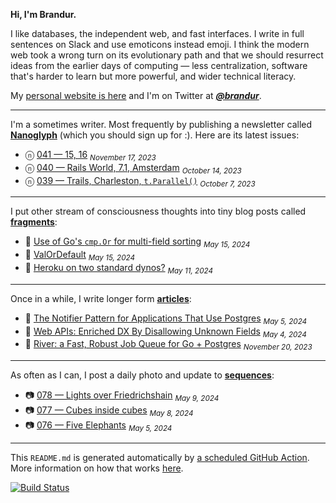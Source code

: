 **Hi, I'm Brandur.**

I like databases, the independent web, and fast interfaces. I write in full sentences on Slack and use emoticons instead emoji. I think the modern web took a wrong turn on its evolutionary path and that we should resurrect ideas from the earlier days of computing — less centralization, software that's harder to learn but more powerful, and wider technical literacy.

My [personal website is here](https://brandur.org) and I'm on Twitter at [***@brandur***](https://twitter.com/brandur).

---

I'm a sometimes writer. Most frequently by publishing a newsletter called [**Nanoglyph**](https://brandur.org/newsletter#nanoglyph) (which you should sign up for :). Here are its latest issues:

* ⓝ [041 — 15, 16](https://brandur.org/nanoglyphs/041-15-16) <sub><em>November 17, 2023</em></sub>
* ⓝ [040 — Rails World, 7.1, Amsterdam](https://brandur.org/nanoglyphs/040-rails-world) <sub><em>October 14, 2023</em></sub>
* ⓝ [039 — Trails, Charleston, `t.Parallel()`](https://brandur.org/nanoglyphs/039-trails) <sub><em>October 7, 2023</em></sub>

---

I put other stream of consciousness thoughts into tiny blog posts called [**fragments**](https://brandur.org/fragments):

* 🐚 [Use of Go&#39;s `cmp.Or` for multi-field sorting](https://brandur.org/fragments/cmp-or-multi-field) <sub><em>May 15, 2024</em></sub>
* 🐚 [ValOrDefault](https://brandur.org/fragments/val-or-default) <sub><em>May 15, 2024</em></sub>
* 🐚 [Heroku on two standard dynos?](https://brandur.org/fragments/heroku-two-dynos) <sub><em>May 11, 2024</em></sub>

---

Once in a while, I write longer form [**articles**](https://brandur.org/articles):

* 📖 [The Notifier Pattern for Applications That Use Postgres](https://brandur.org/notifier) <sub><em>May 5, 2024</em></sub>
* 📖 [Web APIs: Enriched DX By Disallowing Unknown Fields](https://brandur.org/disallow-unknown-fields) <sub><em>May 4, 2024</em></sub>
* 📖 [River: a Fast, Robust Job Queue for Go + Postgres](https://brandur.org/river) <sub><em>November 20, 2023</em></sub>

---

As often as I can, I post a daily photo and update to [**sequences**](https://brandur.org/sequences):

* 📷 [078 — Lights over Friedrichshain](https://brandur.org/sequences/078) <sub><em>May 9, 2024</em></sub>
* 📷 [077 — Cubes inside cubes](https://brandur.org/sequences/077) <sub><em>May 8, 2024</em></sub>
* 📷 [076 — Five Elephants](https://brandur.org/sequences/076) <sub><em>May 5, 2024</em></sub>

---

This `README.md` is generated automatically by [a scheduled GitHub Action](https://github.com/brandur/brandur/blob/master/.github/workflows/ci.yml). More information on how that works [here](https://brandur.org/fragments/self-updating-github-readme).

[![Build Status](https://github.com/brandur/brandur/workflows/brandur%20CI/badge.svg)](https://github.com/brandur/brandur/actions)
